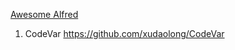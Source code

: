 [Awesome Alfred](https://github.com/alfred-workflows/awesome-alfred-workflows)

1. CodeVar
https://github.com/xudaolong/CodeVar
